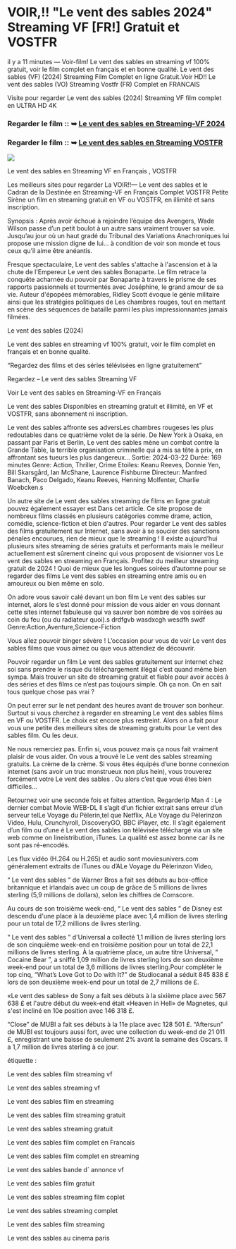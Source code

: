 # VOIR,!! "Le vent des sables 2024" Streaming VF [FR!] Gratuit et VOSTFR

il y a 11 minutes — Voir-film! Le vent des sables en streaming vf 100% gratuit, voir le film complet en français et en bonne qualité. Le vent des sables (VF) (2024) Streaming Film Complet en ligne Gratuit.Voir HD!! Le vent des sables (VO) Streaming Vostfr (FR) Complet en FRANCAIS

Visite pour regarder Le vent des sables (2024) Streaming VF film complet en ULTRA HD 4K

### Regarder le film :: ➥ [Le vent des sables en Streaming-VF 2024](https://t.co/fgtC7u81zS)

### Regarder le film :: ➥ [Le vent des sables en Streaming VOSTFR](https://t.co/fgtC7u81zS)

<p dir="auto"><a href="https://t.co/fgtC7u81zS" title="PLAYNOW" rel="nofollow"><img src="https://i.imgur.com/jhNGoEt.gif" style="max-width: 100%;"></a></p>

Le vent des sables en Streaming VF en Français , VOSTFR

Les meilleurs sites pour regarder La VOIR!!— Le vent des sables et le Cadran de la Destinée en Streaming-VF en Français Complet VOSTFR Petite Sirène un film en streaming gratuit en VF ou VOSTFR, en illimité et sans inscription.

Synopsis : Après avoir échoué à rejoindre l’équipe des Avengers, Wade Wilson passe d’un petit boulot à un autre sans vraiment trouver sa voie. Jusqu’au jour où un haut gradé du Tribunal des Variations Anachroniques lui propose une mission digne de lui… à condition de voir son monde et tous ceux qu’il aime être anéantis.

Fresque spectaculaire, Le vent des sables s'attache à l'ascension et à la chute de l'Empereur Le vent des sables Bonaparte. Le film retrace la conquête acharnée du pouvoir par Bonaparte à travers le prisme de ses rapports passionnels et tourmentés avec Joséphine, le grand amour de sa vie. Auteur d'épopées mémorables, Ridley Scott évoque le génie militaire ainsi que les stratégies politiques de Les chambres rouges, tout en mettant en scène des séquences de bataille parmi les plus impressionnantes jamais filmées.

Le vent des sables (2024)

Le vent des sables en streaming vf 100% gratuit, voir le film complet en français et en bonne qualité.

“Regardez des films et des séries télévisées en ligne gratuitement”

Regardez – Le vent des sables Streaming VF

Voir Le vent des sables en Streaming-VF en Français

Le vent des sables Disponibles en streaming gratuit et illimité, en VF et VOSTFR, sans abonnement ni inscription.

Le vent des sables affronte ses adversLes chambres rougeses les plus redoutables dans ce quatrième volet de la série. De New York à Osaka, en passant par Paris et Berlin, Le vent des sables mène un combat contre la Grande Table, la terrible organisation criminelle qui a mis sa tête à prix, en affrontant ses tueurs les plus dangereux... Sortie: 2024-03-22 Durée: 169 minutes Genre: Action, Thriller, Crime Etoiles: Keanu Reeves, Donnie Yen, Bill Skarsgård, Ian McShane, Laurence Fishburne Directeur: Manfred Banach, Paco Delgado, Keanu Reeves, Henning Molfenter, Charlie Woebcken.s

Un autre site de Le vent des sables streaming de films en ligne gratuit pouvez également essayer est Dans cet article. Ce site propose de nombreux films classés en plusieurs catégories comme drame, action, comédie, science-fiction et bien d'autres. Pour regarder Le vent des sables des films gratuitement sur Internet, sans avoir à se soucier des sanctions pénales encourues, rien de mieux que le streaming ! Il existe aujourd’hui plusieurs sites streaming de séries gratuits et performants mais le meilleur actuellement est sûrement cineinc qui vous proposent de visionner vos Le vent des sables en streaming en Français. Profitez du meilleur streaming gratuit de 2024 ! Quoi de mieux que les longues soirées d’automne pour se regarder des films Le vent des sables en streaming entre amis ou en amoureux ou bien même en solo.

On adore vous savoir calé devant un bon film Le vent des sables sur internet, alors le s’est donné pour mission de vous aider en vous donnant cette sites internet fabuleuse qui va sauver bon nombre de vos soirées au coin du feu (ou du radiateur quoi).s drdfgvb wasdxcgh wesdfh swdf Genre:Action,Aventure,Science-Fiction

Vous allez pouvoir binger sévère ! L’occasion pour vous de voir Le vent des sables films que vous aimez ou que vous attendiez de découvrir.

Pouvoir regarder un film Le vent des sables gratuitement sur internet chez soi sans prendre le risque du téléchargement illégal c’est quand même bien sympa. Mais trouver un site de streaming gratuit et fiable pour avoir accès à des séries et des films ce n’est pas toujours simple. Oh ça non. On en sait tous quelque chose pas vrai ?

On peut errer sur le net pendant des heures avant de trouver son bonheur. Surtout si vous cherchez à regarder en streaming Le vent des sables films en VF ou VOSTFR. Le choix est encore plus restreint. Alors on a fait pour vous une petite des meilleurs sites de streaming gratuits pour Le vent des sables film. Ou les deux.

Ne nous remerciez pas. Enfin si, vous pouvez mais ça nous fait vraiment plaisir de vous aider. On vous a trouvé le Le vent des sables streaming gratuits. La crème de la crème. Si vous êtes équipés d’une bonne connexion internet (sans avoir un truc monstrueux non plus hein), vous trouverez forcément votre Le vent des sables . Ou alors c’est que vous êtes bien difficiles…

Retournez voir une seconde fois et faites attention. RegarderIp Man 4 : Le dernier combat Movie WEB-DL Il s’agit d’un fichier extrait sans erreur d’un serveur telLe Voyage du Pèlerin,tel que Netflix, ALe Voyage du Pèlerinzon Video, Hulu, Crunchyroll, DiscoveryGO, BBC iPlayer, etc. Il s’agit également d’un film ou d’une é Le vent des sables ion télévisée téléchargé via un site web comme on lineistribution, iTunes. La qualité est assez bonne car ils ne sont pas ré-encodés.

Les flux vidéo (H.264 ou H.265) et audio sont moviesunivers.com généralement extraits de iTunes ou d’ALe Voyage du Pèlerinzon Video,

“ Le vent des sables ” de Warner Bros a fait ses débuts au box-office britannique et irlandais avec un coup de grâce de 5 millions de livres sterling (5,9 millions de dollars), selon les chiffres de Comscore.

Au cours de son troisième week-end, “ Le vent des sables ” de Disney est descendu d'une place à la deuxième place avec 1,4 million de livres sterling pour un total de 17,2 millions de livres sterling.

“ Le vent des sables ” d'Universal a collecté 1,1 million de livres sterling lors de son cinquième week-end en troisième position pour un total de 22,1 millions de livres sterling. À la quatrième place, un autre titre Universal, “ Cocaine Bear ”, a sniffé 1,09 million de livres sterling lors de son deuxième week-end pour un total de 3,6 millions de livres sterling.Pour compléter le top cinq, “What’s Love Got to Do with It?” de Studiocanal a séduit 845 838 £ lors de son deuxième week-end pour un total de 2,7 millions de £.

«Le vent des sables» de Sony a fait ses débuts à la sixième place avec 567 638 £ et l'autre début du week-end était «Heaven in Hell» de Magnetes, qui s'est incliné en 10e position avec 146 318 £.

“Close” de MUBI a fait ses débuts à la 11e place avec 128 501 £. “Aftersun” de MUBI est toujours aussi fort, avec une collection du week-end de 21 011 £, enregistrant une baisse de seulement 2% avant la semaine des Oscars. Il a 1,7 million de livres sterling à ce jour.

étiquette :

Le vent des sables film streaming vf

Le vent des sables streaming vf

Le vent des sables film en streaming

Le vent des sables film streaming gratuit

Le vent des sables streaming gratuit

Le vent des sables film complet en Francais

Le vent des sables film complet en streaming

Le vent des sables bande d` annonce vf

Le vent des sables film gratuit

Le vent des sables streaming film coplet

Le vent des sables streaming complet

Le vent des sables film streaming

Le vent des sables au cinema paris
